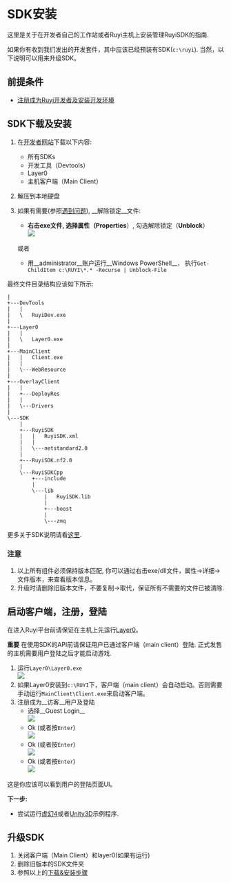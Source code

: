 # SDK安装

这里是关于在开发者自己的工作站或者Ruyi主机上安装管理RuyiSDK的指南.

如果你有收到我们发出的开发套件，其中应该已经预装有SDK(`c:\ruyi`). 当然，以下说明可以用来升级SDK。

## 前提条件

- [注册成为Ruyi开发者及安装开发环境](../topics/dev_onboarding.md)

## SDK下载及安装

1. 在[开发者网站](http://dev.playruyi.com/uservices)下载以下内容:
    - 所有SDKs
    - 开发工具（Devtools）
    - Layer0
    - 主机客户端（Main Client）
1. 解压到本地硬盘
1. 如果有需要(参照[遇到问题](https://bitbucket.org/playruyi/support/issues/3)), __解除锁定__文件:
    - __右击exe文件, 选择属性（Properties__）, 勾选解除锁定（__Unblock__）  
    ![](/docs/img/exe_unblock.png)

    或者
    - 用__administrator__账户运行__Windows PowerShell__， 执行`Get-ChildItem c:\RUYI\*.* -Recurse | Unblock-File`

最终文件目录结构应该如下所示:
```
|   
+---DevTools
|   |    
|   \   RuyiDev.exe
|         
+---Layer0
|   |    
|   \   Layer0.exe
|                               
+---MainClient
|   |   Client.exe
|   |
|   \---WebResource
|                   
+---OverlayClient
|   |   
|   +---DeployRes
|   |       
|   \---Drivers
|           
\---SDK
    |   
    +---RuyiSDK
    |   |   RuyiSDK.xml
    |   |   
    |   \---netstandard2.0
    |               
    +---RuyiSDK.nf2.0
    |       
    \---RuyiSDKCpp
        +---include
        |               
        \---lib
            |   RuyiSDK.lib
            |   
            +---boost
            |       
            \---zmq
```

更多关于SDK说明请看[这里](../topics/sdk.md).

### 注意
1. 以上所有组件必须保持版本匹配, 你可以通过右击exe/dll文件，属性->详细->文件版本，来查看版本信息。
1. 升级时请删除旧版本文件，不要复制->取代，保证所有不需要的文件已被清除.


## 启动客户端，注册，登陆

在进入Ruyi平台前请保证在主机上先运行[Layer0](../topics/layer0.md)。

__重要__ 在使用SDK的API前请保证用户已通过客户端（main client）登陆. 正式发售的主机需要用户登陆之后才能启动游戏.

1. 运行`Layer0\Layer0.exe`  
![](/docs/img/layer0.png)
1. 如果Layer0安装到`c:\RUYI`下，客户端（main client）会自动启动。否则需要手动运行`MainClient\Client.exe`来启动客户端。
1. 注册成为__访客__用户及登陆
    - 选择__Guest Login__  
    ![](/docs/img/client_00.png)
    - Ok (或者按`Enter`)  
    ![](/docs/img/client_01.png)
    - Ok (或者按`Enter`)  
    ![](/docs/img/client_02.png)
    - Ok (或者按`Enter`)  
    ![](/docs/img/client_03.png)

这是你应该可以看到用户的登陆页面UI。

__下一步:__

- 尝试运行[虚幻4](run_ue4_sample_pc.md)或者[Unity3D](run_unity_sample_console.md)示例程序.

## 升级SDK

1. 关闭客户端（Main Client）和layer0(如果有运行)
1. 删除旧版本的SDK文件夹
1. 参照以上的[下载&安装步骤](#SDK-Download-and-Installation)